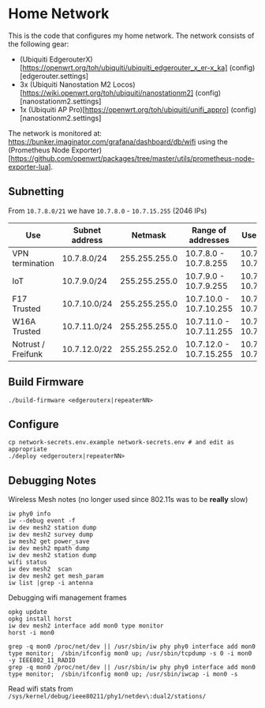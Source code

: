 # Home Network

This is the code that configures my home network. The network consists of the following gear:
- (Ubiquiti EdgerouterX)[https://openwrt.org/toh/ubiquiti/ubiquiti_edgerouter_x_er-x_ka] (config)[edgerouter.settings]
- 3x (Ubiquiti Nanostation M2 Locos)[https://wiki.openwrt.org/toh/ubiquiti/nanostationm2] (config)[nanostationm2.settings]
- 1x (Ubiquiti AP Pro)[https://openwrt.org/toh/ubiquiti/unifi_appro] (config)[nanostationm2.settings]

The network is monitored at: https://bunker.imaginator.com/grafana/dashboard/db/wifi using the (Prometheus Node Exporter)[https://github.com/openwrt/packages/tree/master/utils/prometheus-node-exporter-lua].

## Subnetting

From `10.7.8.0/21` we have `10.7.8.0` - `10.7.15.255` (2046 IPs)

| Use                | Subnet address | Netmask       | Range of addresses      | Useable IPs             | Hosts |
| ------------------ | -------------- | ------------- | ----------------------- | ----------------------- | ----- |
| VPN termination    | 10.7.8.0/24    | 255.255.255.0 | 10.7.8.0 -  10.7.8.255  | 10.7.8.1 -  10.7.8.254  | 254   |
| IoT                | 10.7.9.0/24    | 255.255.255.0 | 10.7.9.0 -  10.7.9.255  | 10.7.9.1 -  10.7.9.254  | 254   |
| F17 Trusted        | 10.7.10.0/24   | 255.255.255.0 | 10.7.10.0 - 10.7.10.255 | 10.7.10.1 - 10.7.10.254 | 254   |
| W16A Trusted       | 10.7.11.0/24   | 255.255.255.0 | 10.7.11.0 - 10.7.11.255 | 10.7.11.1 - 10.7.11.254 | 254   |
| Notrust / Freifunk | 10.7.12.0/22   | 255.255.252.0 | 10.7.12.0 - 10.7.15.255 | 10.7.12.1 - 10.7.15.254 | 1022  |

## Build Firmware

```
./build-firmware <edgerouterx|repeaterNN>
```

## Configure

```
cp network-secrets.env.example network-secrets.env # and edit as appropriate
./deploy <edgerouterx|repeaterNN>
```

## Debugging Notes

Wireless Mesh notes (no longer used since 802.11s was to be **really** slow)

```
iw phy0 info
iw --debug event -f
iw dev mesh2 station dump
iw dev mesh2 survey dump
iw mesh2 get power_save
iw dev mesh2 mpath dump
iw dev mesh2 station dump
wifi status
iw dev mesh2  scan
iw dev mesh2 get mesh_param
iw list |grep -i antenna
```

Debugging wifi management frames

```
opkg update
opkg install horst
iw dev mesh2 interface add mon0 type monitor
horst -i mon0

grep -q mon0 /proc/net/dev || /usr/sbin/iw phy phy0 interface add mon0 type monitor;  /sbin/ifconfig mon0 up; /usr/sbin/tcpdump -s 0 -i mon0 -y IEEE802_11_RADIO
grep -q mon0 /proc/net/dev || /usr/sbin/iw phy phy0 interface add mon0 type monitor;  /sbin/ifconfig mon0 up; /usr/sbin/iwcap -i mon0 -s
```

Read wifi stats from ` /sys/kernel/debug/ieee80211/phy1/netdev\:dual2/stations/`
